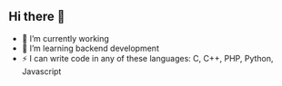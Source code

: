 ## Hi there 👋

- 🔭 I’m currently working
- 🌱 I’m learning backend development
- ⚡ I can write code in any of these languages: C, C++, PHP, Python, Javascript
